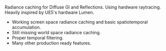 Radiance caching for Diffuse GI and Reflections. Using hardware raytracing.
Heavily inspired by UE5's hardware Lumen.

- Working screen space radiance caching and basic spatiotemporal accumulation.
- Still missing world space radiance caching.
- Proper temporal filtering.
- Many other production ready features.
